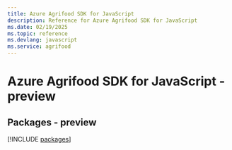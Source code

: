 ```yaml
---
title: Azure Agrifood SDK for JavaScript
description: Reference for Azure Agrifood SDK for JavaScript
ms.date: 02/19/2025
ms.topic: reference
ms.devlang: javascript
ms.service: agrifood
---
```

# Azure Agrifood SDK for JavaScript - preview
## Packages - preview
[!INCLUDE [packages](agrifood-index.md)]